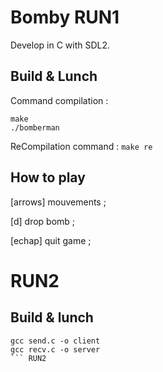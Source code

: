 # Bomby RUN1
Develop in C with SDL2.

## Build & Lunch
Command compilation :
```
make
./bomberman
```
ReCompilation command : ` make re `

## How to play
[arrows] mouvements ;

[d] drop bomb ;

[echap] quit game ;


# RUN2

## Build & lunch
```
gcc send.c -o client
gcc recv.c -o server
``` RUN2